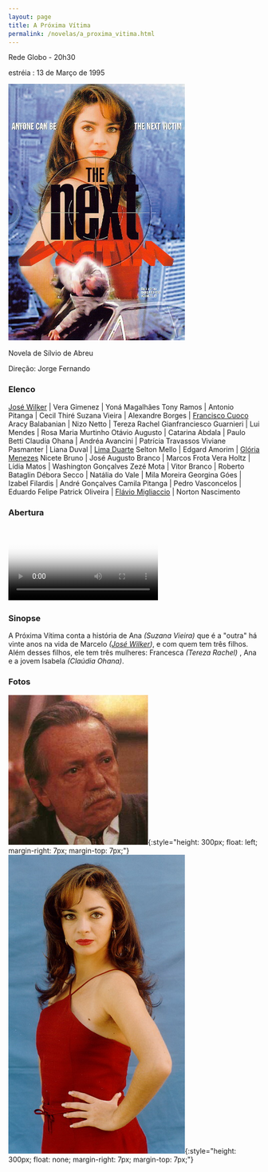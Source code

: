 ```yaml
---
layout: page
title: A Próxima Vítima
permalink: /novelas/a_proxima_vitima.html
---
```


Rede Globo - 20h30

estréia : 13 de Março de 1995

![A Próxima Vítima](/novelas/img/a_proxima_vitima_logo.jpg)

Novela de Sílvio de Abreu

Direção: Jorge Fernando

### Elenco

[José Wilker](/novelas/jose_wilker.html) | Vera Gimenez | Yoná Magalhães
Tony Ramos | Antonio Pitanga | Cecil Thiré
Suzana Vieira | Alexandre Borges | [Francisco Cuoco](/novelas/francisco_cuoco.html)
Aracy Balabanian | Nizo Netto | Tereza Rachel
Gianfranciesco Guarnieri | Lui Mendes | Rosa Maria Murtinho
Otávio Augusto | Catarina Abdala | Paulo Betti
Claudia Ohana | Andréa Avancini | Patrícia Travassos
Viviane Pasmanter | Liana Duval | [Lima Duarte](/novelas/lima_duarte.html)
Selton Mello | Edgard Amorim | [Glória Menezes](/novelas/gloria_menezes.html)
Nicete Bruno | José Augusto Branco | Marcos Frota
Vera Holtz | Lídia Matos | Washington Gonçalves
Zezé Mota | Vitor Branco | Roberto Bataglin
Débora Secco | Natália do Vale | Mila Moreira
Georgina Góes | Izabel Filardis | André Gonçalves
Camila Pitanga | Pedro Vasconcelos | Eduardo Felipe
Patrick Oliveira | [Flávio Migliaccio](/novelas/flavio_migliaccio.html) | Norton Nascimento

### Abertura

<video poster="/novelas/img/a_proxima_vitima_abertura.png" id="player" playsinline controls>
    <source src="http://srv.victor3d.com.br/novelas/a_proxima_vitima_1995.mp4" type="video/mp4">
</video>

### Sinopse

A Próxima Vítima conta a história de Ana *(Suzana Vieira)* que é a "outra" há vinte anos na vida de Marcelo *([José Wilker](/novelas/jose_wilker.html))*, e com quem tem três filhos. Além desses filhos, ele tem três mulheres: Francesca *(Tereza Rachel)* , Ana e a jovem Isabela *(Claúdia Ohana)*.

### Fotos

![Gianfrancesco Guarnieri](/novelas/img/a_proxima_vitima_gianfrancesco_guarnieri.jpg){:style="height: 300px; float: left; margin-right: 7px; margin-top: 7px;"}
![Claudia Ohana como Isabela](/novelas/img/a_proxima_vitima_claudia_ohana.jpg){:style="height: 300px; float: none; margin-right: 7px; margin-top: 7px;"}

